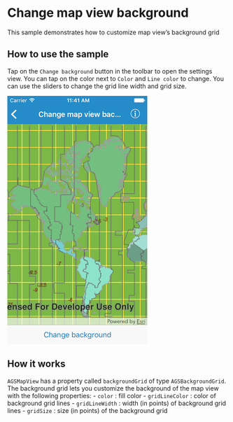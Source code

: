 # Change map view background

This sample demonstrates how to customize map view’s background grid

## How to use the sample

Tap on the `Change background` button in the toolbar to open the
settings view. You can tap on the color next to `Color` and `Line color`
to change. You can use the sliders to change the grid line width and
grid size.

![](image1.png)

## How it works

`AGSMapView` has a property called `backgroundGrid` of type
`AGSBackgroundGrid`. The background grid lets you customize the
background of the map view with the following properties: - `color` :
fill color - `gridLineColor` : color of background grid lines -
`gridLineWidth` : width (in points) of background grid lines -
`gridSize` : size (in points) of the background grid
